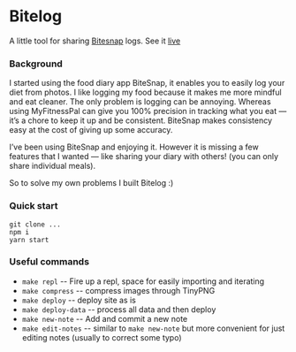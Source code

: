 # Bitelog

A little tool for sharing [Bitesnap](https://getbitesnap.com/) logs. See it [live](http://joelogs.com)

### Background
I started using the food diary app BiteSnap, it enables you to easily log your diet from photos. I like logging my food because it makes me more mindful and eat cleaner. The only problem is logging can be annoying. Whereas using MyFitnessPal can give you 100% precision in tracking what you eat — it’s a chore to keep it up and be consistent. BiteSnap makes consistency easy at the cost of giving up some accuracy.

I’ve been using BiteSnap and enjoying it. However it is missing a few features that I wanted — like sharing your diary with others! (you can only share individual meals).

So to solve my own problems I built Bitelog :)

### Quick start
```
git clone ...
npm i
yarn start
```

### Useful commands
* `make repl` -- Fire up a repl, space for easily importing and iterating
* `make compress` -- compress images through TinyPNG
* `make deploy` -- deploy site as is
* `make deploy-data` -- process all data and then deploy
* `make new-note` -- Add and commit a new note
* `make edit-notes` -- similar to `make new-note` but more convenient for just editing notes (usually to correct some typo)
